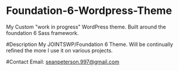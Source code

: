 # Foundation-6-Wordpress-Theme
My Custom "work in progress" WordPress theme. Built around the foundation 6 Sass framework.

#Description
My JOINTSWP/Foundation 6 Theme. Will be continually refined the more I use it on various projects.

#Contact
Email: seanpeterson.997@gmail.com 
